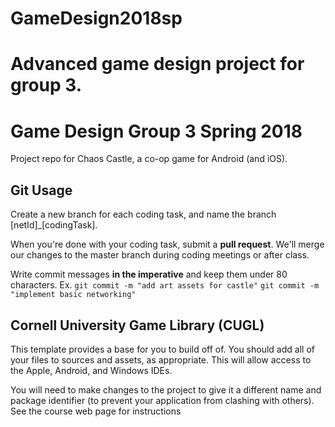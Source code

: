# GameDesign2018sp
Advanced game design project for group 3.
=======
# Game Design Group 3 Spring 2018

Project repo for Chaos Castle, a co-op game for Android (and iOS).


## Git Usage

Create a new branch for each coding task, and name the branch \[netId\]\_\[codingTask\].

When you're done with your coding task, submit a **pull request**. We'll merge our changes to the master branch during coding meetings or after class.

Write commit messages **in the imperative** and keep them under 80 characters. Ex. `git commit -m "add art assets for castle"` `git commit -m "implement basic networking"`


## Cornell University Game Library (CUGL)

This template provides a base for you to build off of.  You should add all of your
files to sources and assets, as appropriate.  This will allow access to the Apple,
Android, and Windows IDEs.

You will need to make changes to the project to give it a different name and package
identifier (to prevent your application from clashing with others).  See the course 
web page for instructions
